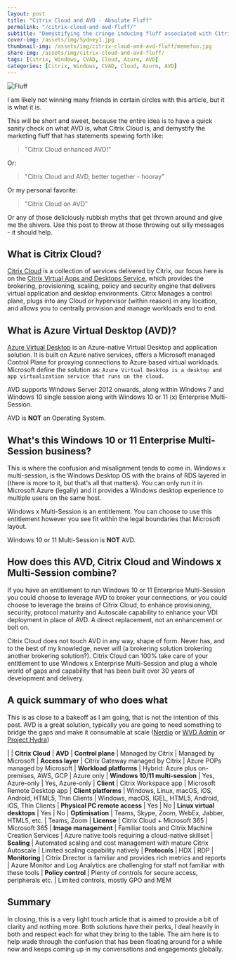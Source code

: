 ```yaml
---
layout: post
title: "Citrix Cloud and AVD - Absolute Fluff"
permalink: "/citrix-cloud-and-avd-fluff/"
subtitle: "Demystifying the cringe inducing fluff associated with Citrix Cloud and Microsoft AVD"
cover-img: /assets/img/Sydney1.jpg
thumbnail-img: /assets/img/citrix-cloud-and-avd-fluff/memefun.jpg
share-img: /assets/img/citrix-cloud-and-avd-fluff/
tags: [Citrix, Windows, CVAD, Cloud, Azure, AVD]
categories: [Citrix, Windows, CVAD, Cloud, Azure, AVD]
---
```


![Fluff]({{site.baseurl}}/assets/img/citrix-cloud-and-avd-fluff/memefun.jpg)

I am likely not winning many friends in certain circles with this article, but it is what it is.

This will be short and sweet, because the entire idea is to have a quick sanity check on what AVD is, what Citrix Cloud is, and demystify the marketing fluff that has statements spewing forth like:

> "Citrix Cloud enhanced AVD!"

Or:

> "Citrix Cloud and AVD, better together - hooray"

Or my personal favorite:

> "Citrix Cloud on AVD"

Or any of those deliciously rubbish myths that get thrown around and give me the shivers. Use this post to throw at those throwing out silly messages - it should help.

## What is Citrix Cloud?

[Citrix Cloud](https://docs.citrix.com/en-us/citrix-cloud/) is a collection of services delivered by Citrix, our focus here is on the [Citrix Virtual Apps and Desktops Service](https://docs.citrix.com/en-us/citrix-virtual-apps-desktops-service/overview.html), which provides the brokering, provisioning, scaling, policy and security engine that delivers virtual application and desktop environments. Citrix Manages a control plane, plugs into any Cloud or hypervisor (within reason) in any location, and allows you to centrally provision and manage workloads end to end.

## What is Azure Virtual Desktop (AVD)?

[Azure Virtual Desktop](https://docs.microsoft.com/en-us/azure/virtual-desktop/overview) is an Azure-native Virtual Desktop and application solution. It is built on Azure native services, offers a Microsoft managed Control Plane for proxying connections to Azure based virtual workloads. Microsoft define the solution as: `Azure Virtual Desktop is a desktop and app virtualization service that runs on the cloud.`

AVD supports Windows Server 2012 onwards, along within Windows 7 and Windows 10 single session along with Windows 10 or 11 (x) Enterprise Multi-Session.

AVD is **NOT** an Operating System.

## What's this Windows 10 or 11 Enterprise Multi-Session business?

This is where the confusion and misalignment tends to come in. Windows x multi-session, is the Windows Desktop OS with the brains of RDS layered in (there is more to it, but that's all that matters). You can only run it in Microsoft Azure (legally) and it provides a Windows desktop experience to multiple users on the same host.

Windows x Multi-Session is an entitlement. You can choose to use this entitlement however you see fit within the legal boundaries that Microsoft layout.

Windows 10 or 11 Multi-Session is **NOT** AVD.

## How does this AVD, Citrix Cloud and Windows x Multi-Session combine?

If you have an entitlement to run Windows 10 or 11 Enterprise Multi-Session you could choose to leverage AVD to broker your connections, or you could choose to leverage the brains of Citrix Cloud, to enhance provisioning, security, protocol maturity and Autoscale capability to enhance your VDI deployment in place of AVD. A direct replacement, not an enhancement or bolt on.

Citrix Cloud does not touch AVD in any way, shape of form. Never has, and to the best of my knowledge, never will (a brokering solution brokering another brokering solution?). Citrix Cloud can 100% take care of your entitlement to use Windows x Enterprise Multi-Session and plug a whole world of gaps and capability that has been built over 30 years of development and delivery.

## A quick summary of who does what

This is as close to a bakeoff as I am going, that is not the intention of this post. AVD is a great solution, typically you are going to need something to bridge the gaps and make it consumable at scale ([Nerdio](https://getnerdio.com/) or [WVD Admin](https://blog.itprocloud.de/Windows-Virtual-Desktop-Admin/) or [Project Hydra](https://github.com/MarcelMeurer/WVD-Hydra))

| | **Citrix Cloud** | **AVD**
| **Control plane** | Managed by Citrix | Managed by Microsoft
| **Access layer** | Citrix Gateway managed by Citrix | Azure POPs managed by Microsoft
| **Workload platforms** | Hybrid: Azure plus on-premises, AWS, GCP | Azure only
| **Windows 10/11 multi-session** | Yes, Azure-only | Yes, Azure-only
| **Client** | Citrix Workspace app | Microsoft Remote Desktop app
| **Client platforms** | Windows, Linux, macOS, iOS, Android, HTML5, Thin Clients | Windows, macOS, IGEL, HTML5, Android, iOS, Thin Clients
| **Physical PC remote access** | Yes | No
| **Linux virtual desktops** | Yes | No
| **Optimisation** | Teams, Skype, Zoom, WebEx, Jabber, HTML5, etc. | Teams, Zoom
| **License** | Citrix Cloud + Microsoft 365 | Microsoft 365
| **Image management** | Familiar tools and Citrix Machine Creation Services | Azure native tools requiring a cloud-native skillset
| **Scaling** | Automated scaling and cost management with mature Citrix Autoscale | Limited scaling capability natively
| **Protocols** | HDX | RDP
| **Monitoring** | Citrix Director is familiar and provides rich metrics and reports | Azure Monitor and Log Analytics are challenging for staff not familiar with these tools
| **Policy control** | Plenty of controls for secure access, peripherals etc. | Limited controls, mostly GPO and MEM

## Summary

In closing, this is a very light touch article that is aimed to provide a bit of clarity and nothing more. Both solutions have their perks, I deal heavily in both and respect each for what they bring to the table. The aim here is to help wade through the confusion that has been floating around for a while now and keeps coming up in my conversations and engagements globally.